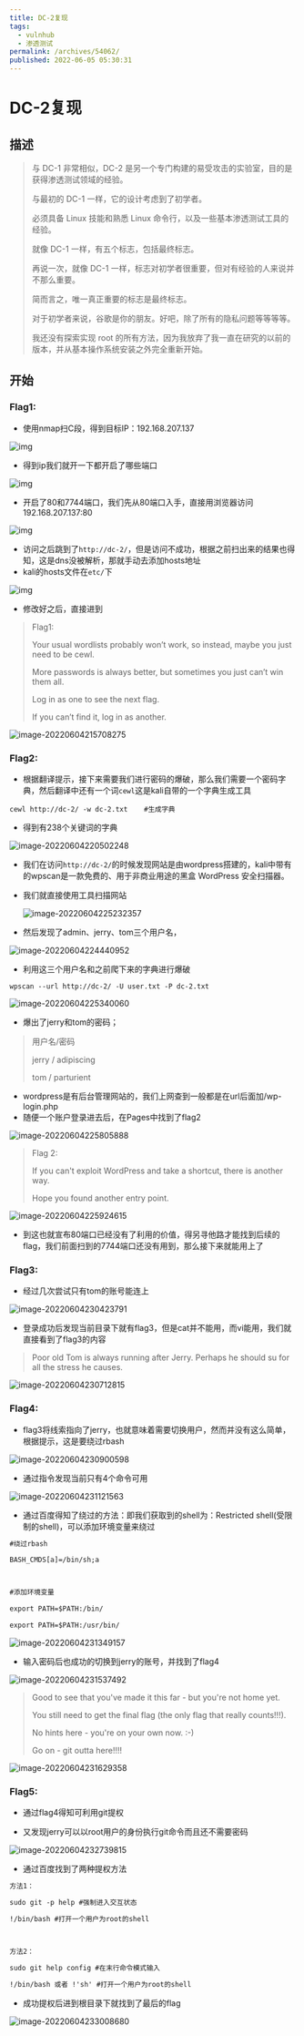 ```yaml
---
title: DC-2复现
tags: 
  - vulnhub
  - 渗透测试
permalink: /archives/54062/
published: 2022-06-05 05:30:31
---
```


# DC-2复现

## 描述

> 与 DC-1 非常相似，DC-2 是另一个专门构建的易受攻击的实验室，目的是获得渗透测试领域的经验。
>
> 与最初的 DC-1 一样，它的设计考虑到了初学者。
>
> 必须具备 Linux 技能和熟悉 Linux 命令行，以及一些基本渗透测试工具的经验。
>
> 就像 DC-1 一样，有五个标志，包括最终标志。
>
> 再说一次，就像 DC-1 一样，标志对初学者很重要，但对有经验的人来说并不那么重要。
>
> 简而言之，唯一真正重要的标志是最终标志。
>
> 对于初学者来说，谷歌是你的朋友。好吧，除了所有的隐私问题等等等等。
>
> 我还没有探索实现 root 的所有方法，因为我放弃了我一直在研究的以前的版本，并从基本操作系统安装之外完全重新开始。

## 开始

### Flag1:

- 使用nmap扫C段，得到目标IP：192.168.207.137

![img](./images/1654348280925-a2c8411d-30cd-48a8-a321-0768f48403a1.png)

- 得到ip我们就开一下都开启了哪些端口

![img](./images/1654348336822-35c2b2e5-e08c-4c97-846e-d5ce1859fb39.png)

- 开启了80和7744端口，我们先从80端口入手，直接用浏览器访问192.168.207.137:80

![img](./images/1654348955430-8fe2c8a3-6388-4575-91de-0617ed1a33dc.png)

- 访问之后跳到了`http://dc-2/`，但是访问不成功，根据之前扫出来的结果也得知，这是dns没被解析，那就手动去添加hosts地址
- kali的hosts文件在`etc/`下

![img](./images/1654349376987-138156b7-688d-44f0-9eea-b1e9b23ddc31.png)

- 修改好之后，直接进到

> Flag1:
>
> Your usual wordlists probably won’t work, so instead, maybe you just need to be cewl.
>
> More passwords is always better, but sometimes you just can’t win them all.
>
> Log in as one to see the next flag.
>
> If you can’t find it, log in as another.

![image-20220604215708275](./images/image-20220604215708275.png)

### Flag2:

- 根据翻译提示，接下来需要我们进行密码的爆破，那么我们需要一个密码字典，然后翻译中还有一个词`cewl`这是kali自带的一个字典生成工具

`cewl http://dc-2/ -w dc-2.txt    #生成字典`

- 得到有238个关键词的字典

![image-20220604220502248](./images/image-20220604220502248.png)

- 我们在访问`http://dc-2/`的时候发现网站是由wordpress搭建的，kali中带有的wpscan是一款免费的、用于非商业用途的黑盒 WordPress 安全扫描器。

- 我们就直接使用工具扫描网站

  ![image-20220604225232357](./images/image-20220604225232357.png)

- 然后发现了admin、jerry、tom三个用户名，

![image-20220604224440952](./images/image-20220604224440952.png)

- 利用这三个用户名和之前爬下来的字典进行爆破

`wpscan --url http://dc-2/ -U user.txt -P dc-2.txt`

![image-20220604225340060](./images/image-20220604225340060.png)

- 爆出了jerry和tom的密码；

> 用户名/密码
>
> jerry / adipiscing
>
> tom / parturient  

- wordpress是有后台管理网站的，我们上网查到一般都是在url后面加/wp-login.php
- 随便一个账户登录进去后，在Pages中找到了flag2

![image-20220604225805888](./images/image-20220604225805888.png)

> Flag 2:
>
> If you can't exploit WordPress and take a shortcut, there is another way.
>
> Hope you found another entry point.

![image-20220604225924615](./images/image-20220604225924615.png)

- 到这也就宣布80端口已经没有了利用的价值，得另寻他路才能找到后续的flag，我们前面扫到的7744端口还没有用到，那么接下来就能用上了

### Flag3:

- 经过几次尝试只有tom的账号能连上

![image-20220604230423791](./images/image-20220604230423791.png)

- 登录成功后发现当前目录下就有flag3，但是cat并不能用，而vi能用，我们就直接看到了flag3的内容

> Poor old Tom is always running after Jerry. Perhaps he should su for all the stress he causes.

![image-20220604230712815](./images/image-20220604230712815.png)

### Flag4:

- flag3将线索指向了jerry，也就意味着需要切换用户，然而并没有这么简单，根据提示，这是要绕过rbash

![image-20220604230900598](./images/image-20220604230900598.png)

- 通过指令发现当前只有4个命令可用

![image-20220604231121563](./images/image-20220604231121563.png)

- 通过百度得知了绕过的方法：即我们获取到的shell为：Restricted shell(受限制的shell)，可以添加环境变量来绕过

```txt
#绕过rbash

BASH_CMDS[a]=/bin/sh;a



#添加环境变量

export PATH=$PATH:/bin/

export PATH=$PATH:/usr/bin/
```

![image-20220604231349157](./images/image-20220604231349157.png)

- 输入密码后也成功的切换到jerry的账号，并找到了flag4

![image-20220604231537492](./images/image-20220604231537492.png)

> Good to see that you've made it this far - but you're not home yet. 
>
> You still need to get the final flag (the only flag that really counts!!!).  
>
> No hints here - you're on your own now.  :-)
>
> Go on - git outta here!!!!

![image-20220604231629358](./images/image-20220604231629358.png)

### Flag5:

- 通过flag4得知可利用git提权

- 又发现jerry可以以root用户的身份执行git命令而且还不需要密码

![image-20220604232739815](./images/image-20220604232739815.png)

- 通过百度找到了两种提权方法

```txt
方法1：

sudo git -p help #强制进入交互状态

!/bin/bash #打开一个用户为root的shell



方法2：

sudo git help config #在末行命令模式输入

!/bin/bash 或者 !'sh' #打开一个用户为root的shell
```

- 成功提权后进到根目录下就找到了最后的flag

![image-20220604233008680](./images/image-20220604233008680.png)
